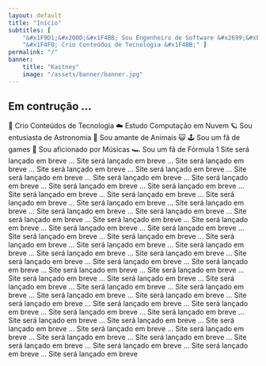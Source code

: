 ```yaml
---
layout: default
title: "Início"
subtitles: [
    "&#x1F9D1;&#x200D;&#x1F4BB; Sou Engenheiro de Software &#x2699;&#xFE0F;",
    "&#x1F4F0; Crio Conteúdos de Tecnologia &#x1F4BB;" ]
permalink: "/"
banner:
    title: "Kastney"
    image: "/assets/banner/banner.jpg"
---
```


## Em contrução …

📰 Crio Conteúdos de Tecnologia
☁️ Estudo Computação em Nuvem
🪐 Sou entusiasta de Astronomia
🐶 Sou amante de Animais 😺
🕹️ Sou um fã de games
🎸 Sou aficionado por Músicas
🏎️ Sou um fã de Fórmula 1
Site será lançado em breve ... Site será lançado em breve ... Site será lançado em breve ... Site será lançado em breve ... Site será lançado em breve ... Site será lançado em breve ... Site será lançado em breve ... Site será lançado em breve ... Site será lançado em breve ... Site será lançado em breve ... Site será lançado em breve ... Site será lançado em breve ... Site será lançado em breve ... Site será lançado em breve ... Site será lançado em breve ... Site será lançado em breve ... Site será lançado em breve ... Site será lançado em breve ... Site será lançado em breve ... Site será lançado em breve ... Site será lançado em breve ... Site será lançado em breve ... Site será lançado em breve ... Site será lançado em breve ... Site será lançado em breve ... Site será lançado em breve ... Site será lançado em breve ... Site será lançado em breve ... Site será lançado em breve ... Site será lançado em breve ... Site será lançado em breve ... Site será lançado em breve ... Site será lançado em breve ... Site será lançado em breve ... Site será lançado em breve ... Site será lançado em breve ... Site será lançado em breve ... Site será lançado em breve ... Site será lançado em breve ... Site será lançado em breve ... Site será lançado em breve ... Site será lançado em breve ... Site será lançado em breve ... Site será lançado em breve ... Site será lançado em breve ... Site será lançado em breve ... Site será lançado em breve ... Site será lançado em breve ... Site será lançado em breve ... Site será lançado em breve ... Site será lançado em breve ... Site será lançado em breve ... Site será lançado em breve ... Site será lançado em breve ... Site será lançado em breve ... Site será lançado em breve ... Site será lançado em breve